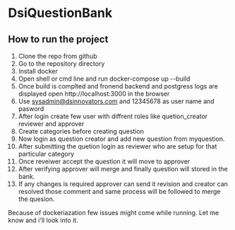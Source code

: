 # DsiQuestionBank

## How to run the project

1. Clone the repo from github
2. Go to the repository directory
3. Install docker
4. Open shell or cmd line and run docker-compose up --build
5. Once build is complted and fronend backend and postgress logs are displayed open http://localhost:3000 in the browser
6. Use sysadmin@dsinnovators.com and 12345678 as user name and pasword
7. After login create few user with diffrent roles like quetion_creator reviewer and approver
8. Create categories before creating question
9. Now login as question creator and add new question from myquestion.
10. After submitting the quetion login as reviewer who are setup for that particular category
11. Once reveiwer accept the question it will move to approver
12. After verifying approver will merge and finally question will stored in the bank.
13. If any changes is required approver can send it revision and creator can resolved those comment and same process will be followed to merge the quesion.

Because of dockeriazation few issues might come while running. Let me know and i'll look into it.
